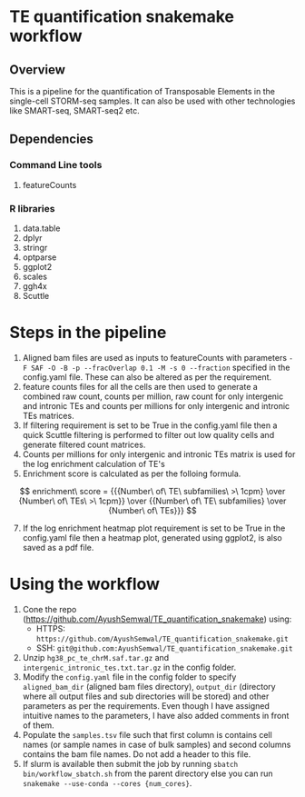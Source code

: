 # TE quantification snakemake workflow

## Overview

This is a pipeline for the quantification of Transposable Elements in the single-cell STORM-seq samples. It can also be used with other technologies like SMART-seq, SMART-seq2 etc. 

## Dependencies

### Command Line tools

1) featureCounts

### R libraries

1) data.table
2) dplyr
3) stringr
4) optparse
5) ggplot2
6) scales
7) ggh4x
8) Scuttle

# Steps in the pipeline

1) Aligned bam files are used as inputs to featureCounts with parameters `-F SAF -O -B -p --fracOverlap 0.1 -M -s 0 --fraction` specified in the config.yaml file. These can also be altered as per the requirement.
2) feature counts files for all the cells are then used to generate a combined raw count, counts per million, raw count for only intergenic and intronic TEs and counts per millions for only intergenic and intronic TEs matrices.
3) If filtering requirement is set to be True in the config.yaml file then a quick Scuttle filtering is performed to filter out low quality cells and generate filtered count matrices.
4) Counts per millions for only intergenic and intronic TEs matrix is used for the log enrichment calculation of TE's
6) Enrichment score is calculated as per the folloing formula.

$$ enrichment\ score = {{{Number\ of\ TE\ subfamilies\ >\ 1cpm} \over {Number\ of\ TEs\ >\ 1cpm}} \over {{Number\ of\ TE\ subfamilies} \over {Number\ of\ TEs}}} $$

7) If the log enrichment heatmap plot requirement is set to be True in the config.yaml file then a heatmap plot, generated using ggplot2, is also saved as a pdf file.
   
# Using the workflow

1) Cone the repo (https://github.com/AyushSemwal/TE_quantification_snakemake) using:
   *  HTTPS: `https://github.com/AyushSemwal/TE_quantification_snakemake.git`
   *  SSH: `git@github.com:AyushSemwal/TE_quantification_snakemake.git`
2) Unzip `hg38_pc_te_chrM.saf.tar.gz` and `intergenic_intronic_tes.txt.tar.gz` in the config folder.
3) Modify the `config.yaml` file in the config folder to specify `aligned_bam_dir` (aligned bam files directory), `output_dir` (directory where all output files and sub directories will be stored) and other parameters as per the requirements. Even though I have assigned intuitive names to the parameters, I have also added comments in front of them.
4) Populate the `samples.tsv` file such that first column is contains cell names (or sample names in case of bulk samples) and second columns contains the bam file names. Do not add a header to this file.
5) If slurm is available then submit the job by running `sbatch bin/workflow_sbatch.sh` from the parent directory else you can run `snakemake --use-conda --cores {num_cores}`.
